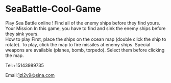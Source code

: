 # SeaBattle-Cool-Game

Play Sea Battle online ! Find all of the enemy ships before they find yours. Your Mission In this game, you have to find and sink the enemy ships before they sink yours.	
How to play
First, place the ships on the ocean map (double click the ship to rotate).
To play, click the map to fire missiles at enemy ships. Special weapons are available (planes, bomb, torpedo). Select them before clicking the map.

Tel:+15143989735

Email:1zl2v9@sina.com
